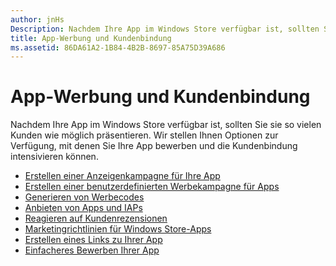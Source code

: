 ```yaml
---
author: jnHs
Description: Nachdem Ihre App im Windows Store verfügbar ist, sollten Sie sie so vielen Kunden wie möglich präsentieren.
title: App-Werbung und Kundenbindung
ms.assetid: 86DA61A2-1B84-4B2B-8697-85A75D39A686
---
```


# App-Werbung und Kundenbindung


Nachdem Ihre App im Windows Store verfügbar ist, sollten Sie sie so vielen Kunden wie möglich präsentieren. Wir stellen Ihnen Optionen zur Verfügung, mit denen Sie Ihre App bewerben und die Kundenbindung intensivieren können.

-   [Erstellen einer Anzeigenkampagne für Ihre App](create-an-ad-campaign-for-your-app.md)
-   [Erstellen einer benutzerdefinierten Werbekampagne für Apps](create-a-custom-app-promotion-campaign.md)
-   [Generieren von Werbecodes](generate-promotional-codes.md)
-   [Anbieten von Apps und IAPs](put-apps-and-iaps-on-sale.md)
-   [Reagieren auf Kundenrezensionen](respond-to-customer-reviews.md)
-   [Marketingrichtlinien für Windows Store-Apps](app-marketing-guidelines.md)
-   [Erstellen eines Links zu Ihrer App](link-to-your-app.md)
-   [Einfacheres Bewerben Ihrer App](make-your-app-easier-to-promote.md)

 

 






<!--HONumber=May16_HO2-->


